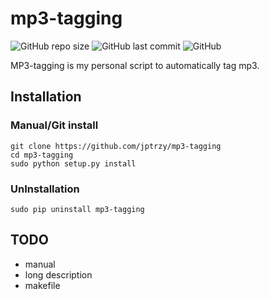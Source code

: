 # mp3-tagging

![GitHub repo size](https://img.shields.io/github/repo-size/jptrzy/mp3-tagging?&label=Size&style=for-the-badge)
![GitHub last commit](https://img.shields.io/github/last-commit/jptrzy/mp3-tagging?style=for-the-badge)
![GitHub](https://img.shields.io/github/license/jptrzy/mp3-tagging?style=for-the-badge)

MP3-tagging is my personal script to automatically tag mp3.

## Installation

### Manual/Git install
```
git clone https://github.com/jptrzy/mp3-tagging
cd mp3-tagging
sudo python setup.py install
```

### UnInstallation
```
sudo pip uninstall mp3-tagging
```

## TODO
* manual
* long description
* makefile
